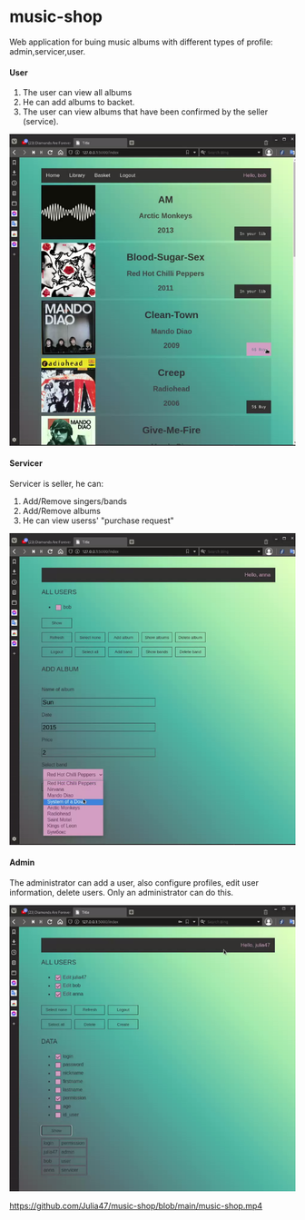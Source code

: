# music-shop

Web application for buing music albums with different types of profile: admin,servicer,user. 

#### User

1.  The user can view all albums
2.  He can add albums to backet.
3.  The user can view albums that have been confirmed by the seller (service).

![alt text](https://github.com/Julia47/music-shop/blob/main/WEB2(4)/app/resources/user.png)

#### Servicer

Servicer is seller, he can:

1.  Add/Remove singers/bands
2.  Add/Remove albums
3.  He can view userss' "purchase request"


![alt text](https://github.com/Julia47/music-shop/blob/main/WEB2(4)/app/resources/servicer.png)

#### Admin

The administrator can add a user, also configure profiles, edit user information, delete users. Only an administrator can do this. 

![alt text](https://github.com/Julia47/music-shop/blob/main/WEB2(4)/app/resources/admin.png)




https://github.com/Julia47/music-shop/blob/main/music-shop.mp4

